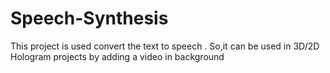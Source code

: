 # Speech-Synthesis
This project is used convert the text to speech . So,it can be used in 3D/2D Hologram projects by adding a video in background
